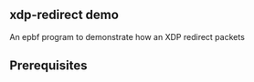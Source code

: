 ## xdp-redirect demo

An epbf program to demonstrate how an XDP redirect packets

## Prerequisites



